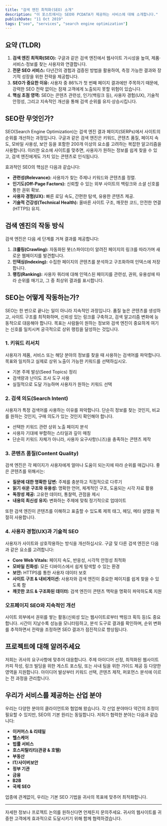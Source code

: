```yaml
---
title: "검색 엔진 최적화(SEO) 소개"
description: "이 포스트에서는 SEO와 PCDATA가 제공하는 서비스에 대해 소개합니다."
publishDate: "11 Oct 2019"
tags: ["seo", "services", "search engine optimization"]
---
```


## 요약 (TLDR)

1. **검색 엔진 최적화(SEO):** 구글과 같은 검색 엔진에서 웹사이트 가시성을 높여, 제품·서비스·정보를 찾는 사용자와 연결합니다.
2. **전문 SEO 서비스:** 다년간의 경험과 검증된 방법을 활용하여, 측정 가능한 결과와 장기적 성장을 위한 전략을 제공합니다.
3. **SEO가 중요한 이유:** 사용자 중 86%가 첫 번째 페이지 결과에만 주목하기 때문에, 강력한 SEO 전략 없이는 잠재 고객에게 노출되지 못할 위험이 있습니다.
4. **핵심 초점 영역:** SEO는 콘텐츠 관련성, 인기(백링크 등), 사용자 경험(UX), 기술적 안정성, 그리고 지속적인 개선을 통해 검색 순위를 유지·상승시킵니다.

## SEO란 무엇인가?

SEO(Search Engine Optimization)는 검색 엔진 결과 페이지(SERPs)에서 사이트의 순위를 개선하는 과정입니다. 구글과 같은 검색 엔진은 키워드, 콘텐츠 품질, 페이지 속도, 모바일 사용성, 보안 등을 포함한 200개 이상의 요소를 고려하는 복잡한 알고리즘을 사용합니다. 이러한 요소에 사이트를 맞추면, 사용자가 원하는 정보를 쉽게 찾을 수 있고, 검색 엔진에게도 가치 있는 콘텐츠로 인식됩니다.

효과적인 SEO의 핵심은 다음과 같습니다:

- **관련성(Relevance):** 사용자가 찾는 주제나 키워드와 콘텐츠를 정렬.
- **인기도(Off-Page Factors):** 신뢰할 수 있는 외부 사이트의 백링크와 소셜 신호를 통한 권위 확보.
- **사용자 경험(UX):** 빠른 로딩 속도, 간편한 탐색, 유용한 콘텐츠 제공.
- **기술적 건강성(Technical Health):** 올바른 사이트 구조, 깨끗한 코드, 안전한 연결(HTTPS) 유지.

## 검색 엔진의 작동 방식

검색 엔진은 다음 세 단계를 거쳐 결과를 제공합니다:

1. **크롤링(Crawling):** 자동화된 봇(스파이더)이 알려진 페이지의 링크를 따라가며 새로운 웹페이지를 발견합니다.
2. **인덱싱(Indexing):** 수집한 페이지의 콘텐츠를 분석하고 구조화하여 인덱스에 저장합니다.
3. **랭킹(Ranking):** 사용자 쿼리에 대해 인덱스된 페이지를 관련성, 권위, 유용성에 따라 순위를 매기고, 그 중 최상위 결과를 표시합니다.

## SEO는 어떻게 작동하는가?

SEO는 한 번으로 끝나는 일이 아니라 지속적인 과정입니다. 품질 높은 콘텐츠를 생성하고, 사이트 구조를 최적화하며, 신뢰성 있는 링크를 구축하고, 검색 알고리즘 변화에 능동적으로 대응해야 합니다. 목표는 사람들이 원하는 정보와 검색 엔진이 중요하게 여기는 신호를 일치시켜 궁극적으로 상위 랭킹을 달성하는 것입니다.

### 1. 키워드 리서치

사용자가 제품, 서비스 또는 해당 분야의 정보를 찾을 때 사용하는 검색어를 파악합니다. 목표와 일치하고 실제로 상위 노출이 가능한 키워드를 선택하십시오.

- 기본 주제 발상(Seed Topics) 정리
- 검색량과 난이도 조사 도구 사용
- 실질적으로 도달 가능하며 사용자가 원하는 키워드 선택

### 2. 검색 의도(Search Intent)

사용자가 특정 검색어를 사용하는 이유를 파악합니다. 단순히 정보를 찾는 것인지, 비교를 원하는 것인지, 구매 의도가 있는 것인지 확인해야 합니다.

- 선택한 키워드 관련 상위 노출 페이지 분석
- 사용자 기대에 부합하는 스타일과 깊이 매칭
- 단순히 키워드 자체가 아니라, 사용자 요구사항(니즈)을 충족하는 콘텐츠 제작

### 3. 콘텐츠 품질(Content Quality)

검색 엔진은 각 페이지가 사용자에게 얼마나 도움이 되는지에 따라 순위를 매깁니다. 좋은 콘텐츠를 위해서는:

- **질문에 대한 명확한 답변:** 주제를 충분하고 직접적으로 다루기
- **읽기 쉬운 구조와 유용성:** 명확한 언어, 체계적인 구조, 도움되는 시각 자료 활용
- **독창성 제공:** 고유한 데이터, 통찰력, 관점을 제시
- **내용의 최신성 유지:** 변화하는 주제에 맞춰 정기적으로 업데이트

또한 검색 엔진이 콘텐츠를 이해하고 표출할 수 있도록 제목 태그, 헤딩, 메타 설명을 적절히 사용합니다.

### 4. 사용자 경험(UX)과 기술적 SEO

사용자가 사이트와 상호작용하는 방식을 개선하십시오. 구글 및 다른 검색 엔진은 다음과 같은 요소를 고려합니다:

- **Core Web Vitals:** 페이지 속도, 반응성, 시각적 안정성 최적화
- **모바일 친화성:** 모든 디바이스에서 쉽게 탐색할 수 있는 환경
- **보안:** HTTPS를 통한 사용자 데이터 보호
- **사이트 구조 & 내비게이션:** 사용자와 검색 엔진이 중요한 페이지를 쉽게 찾을 수 있도록 함
- **깨끗한 코드 & 구조화된 데이터:** 검색 엔진이 콘텐츠 맥락을 명확히 파악하도록 지원

### 오프페이지 SEO와 지속적인 개선

사이트 외부에서 권위를 쌓는 활동(신뢰성 있는 웹사이트로부터 백링크 획득 등)도 중요합니다. 시간이 지날수록 성능을 모니터링하고, 분석 도구로 결과를 확인하며, 순위 변화를 추적하면서 전략을 조정하면 SEO 결과가 점진적으로 향상됩니다.

## 프로젝트에 대해 알려주세요

저희는 귀사의 요구사항에 맞추어 대응합니다. 주제 아이디어 선정, 최적화된 웹사이트 카피 작성, 링크 빌딩을 위한 게스트 포스팅, 또는 사내 팀을 위한 가이드 제공 등 다양한 영역을 지원합니다. 아이디어 발상부터 키워드 선택, 콘텐츠 제작, 퍼포먼스 분석에 이르는 전 과정을 관리합니다.

## 우리가 서비스를 제공하는 산업 분야

우리는 다양한 분야의 클라이언트와 협업해 왔습니다. 각 산업 분야마다 약간의 조정이 필요할 수 있지만, SEO의 기본 원리는 동일합니다. 저희가 협력한 분야는 다음과 같습니다:

- **이커머스 & 리테일**
- **헬스케어**
- **법률 서비스**
- **호스피탈리티(관광 & 호텔)**
- **부동산**
- **IT/사이버보안**
- **정부 기관**
- **금융**
- **B2B**
- **국제 SEO**

업종에 관계없이, 우리는 기본 SEO 기법을 귀사의 목표에 맞추어 최적화합니다.

---

자세한 정보나 프로젝트 논의를 원하신다면 언제든지 문의주세요. 귀사의 웹사이트를 귀중한 고객에게 효과적으로 도달시키기 위해 함께 협력하겠습니다.
